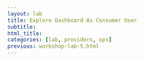 ```yaml
---
layout: lab
title: Explore Dashboard As Consumer User
subtitle:
html_title:
categories: [lab, providers, ops]
previous: workshop-lab-5.html
---
```

